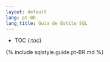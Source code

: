 ```yaml
---
layout: default
lang: pt-BR
lang_title: Guia de Estilo SQL
---
```


* TOC
{:toc}

{% include sqlstyle.guide.pt-BR.md %}
